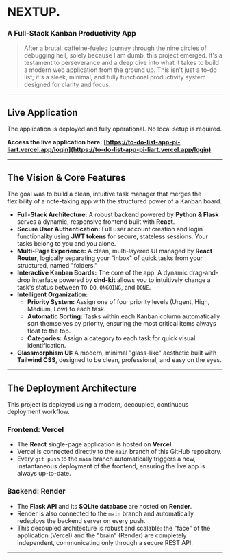 # NEXTUP.

### A Full-Stack Kanban Productivity App

> After a brutal, caffeine-fueled journey through the nine circles of debugging hell, solely because I am dumb, this project emerged. It's a testament to perseverance and a deep dive into what it takes to build a modern web application from the ground up. This isn't just a to-do list; it's a sleek, minimal, and fully functional productivity system designed for clarity and focus.

---

## Live Application

The application is deployed and fully operational. No local setup is required.

**Access the live application here:**
**[https://to-do-list-app-pi-liart.vercel.app/login](https://to-do-list-app-pi-liart.vercel.app/login)** 



---

##  The Vision & Core Features

The goal was to build a clean, intuitive task manager that merges the flexibility of a note-taking app with the structured power of a Kanban board.

*   **Full-Stack Architecture:** A robust backend powered by **Python & Flask** serves a dynamic, responsive frontend built with **React**.
*   **Secure User Authentication:** Full user account creation and login functionality using **JWT tokens** for secure, stateless sessions. Your tasks belong to you and you alone.
*   **Multi-Page Experience:** A clean, multi-layered UI managed by **React Router**, logically separating your "inbox" of quick tasks from your structured, named "folders."
*   **Interactive Kanban Boards:** The core of the app. A dynamic drag-and-drop interface powered by **dnd-kit** allows you to intuitively change a task's status between `TO DO`, `ONGOING`, and `DONE`.
*   **Intelligent Organization:**
    *   **Priority System:** Assign one of four priority levels (Urgent, High, Medium, Low) to each task.
    *   **Automatic Sorting:** Tasks within each Kanban column automatically sort themselves by priority, ensuring the most critical items always float to the top.
    *   **Categories:** Assign a category to each task for quick visual identification.
*   **Glassmorphism UI:** A modern, minimal "glass-like" aesthetic built with **Tailwind CSS**, designed to be clean, professional, and easy on the eyes.

---

## The Deployment Architecture

This project is deployed using a modern, decoupled, continuous deployment workflow.

### **Frontend: Vercel**

*   The **React** single-page application is hosted on **Vercel**.
*   Vercel is connected directly to the `main` branch of this GitHub repository.
*   Every `git push` to the `main` branch automatically triggers a new, instantaneous deployment of the frontend, ensuring the live app is always up-to-date.

### **Backend: Render**

*   The **Flask API** and its **SQLite database** are hosted on **Render**.
*   Render is also connected to the `main` branch and automatically redeploys the backend server on every push.
*   This decoupled architecture is robust and scalable: the "face" of the application (Vercel) and the "brain" (Render) are completely independent, communicating only through a secure REST API.

---

